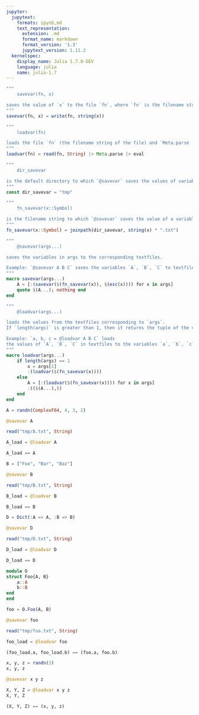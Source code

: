 ```yaml
---
jupyter:
  jupytext:
    formats: ipynb,md
    text_representation:
      extension: .md
      format_name: markdown
      format_version: '1.3'
      jupytext_version: 1.11.2
  kernelspec:
    display_name: Julia 1.7.0-DEV
    language: julia
    name: julia-1.7
---
```


```julia
"""
    savevar(fn, x)

saves the value of `x` to the file `fn`, where `fn` is the filename string of the file.
"""
savevar(fn, x) = write(fn, string(x))

"""
    loadvar(fn)

loads the file `fn` (the filename string of the file) and `Meta.parse |> eval`.
"""
loadvar(fn) = read(fn, String) |> Meta.parse |> eval

"""
    dir_savevar

is the default directory to which `@savevar` saves the values of variables.
"""
const dir_savevar = "tmp"

"""
    fn_savevar(x::Symbol)

is the filename string to which `@savevar` saves the value of a variable.
"""
fn_savevar(x::Symbol) = joinpath(dir_savevar, string(x) * ".txt")

"""
    @savevar(args...)

saves the variables in args to the corresponding textfiles.

Example: `@savevar A B C` saves the variables `A`, `B`, `C` to textfiles. 
"""
macro savevar(args...)
    A = [:(savevar($(fn_savevar(x)), $(esc(x)))) for x in args]
    quote $(A...); nothing end
end

"""
    @loadvar(args...)

loads the values from the textfiles corresponding to `args`.
If `length(args)` is greater than 1, then it returns the tuple of the values.

Example: `a, b, c = @loadvar A B C` loads 
the values of `A`, `B`, `C` in textfiles to the variables `a`, `b`, `c`.
"""
macro loadvar(args...)
    if length(args) == 1
        x = args[1]
        :(loadvar($(fn_savevar(x))))
    else
        A = [:(loadvar($(fn_savevar(x)))) for x in args]
        :(($(A...),))
    end
end
```

```julia
A = randn(ComplexF64, 4, 3, 2)
```

```julia
@savevar A
```

```julia
read("tmp/A.txt", String)
```

```julia
A_load = @loadvar A
```

```julia
A_load == A
```

```julia
B = ["Foo", "Bar", "Baz"]
```

```julia
@savevar B
```

```julia
read("tmp/B.txt", String)
```

```julia
B_load = @loadvar B
```

```julia
B_load == B
```

```julia
D = Dict(:A => A, :B => B)
```

```julia
@savevar D
```

```julia
read("tmp/D.txt", String)
```

```julia
D_load = @loadvar D
```

```julia
D_load == D
```

```julia
module O
struct Foo{A, B}
    a::A
    b::B
end
end
```

```julia
foo = O.Foo(A, B)
```

```julia
@savevar foo
```

```julia
read("tmp/foo.txt", String)
```

```julia
foo_load = @loadvar foo
```

```julia
(foo_load.a, foo_load.b) == (foo.a, foo.b)
```

```julia
x, y, z = randn(3)
x, y, z
```

```julia
@savevar x y z
```

```julia
X, Y, Z = @loadvar x y z
X, Y, Z
```

```julia
(X, Y, Z) == (x, y, z)
```

```julia

```
